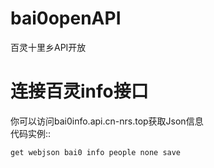 # bai0openAPI
百灵十里乡API开放
# 连接百灵info接口
你可以访问bai0info.api.cn-nrs.top获取Json信息  
代码实例::
```cpp
get webjson bai0 info people none save
 ```
